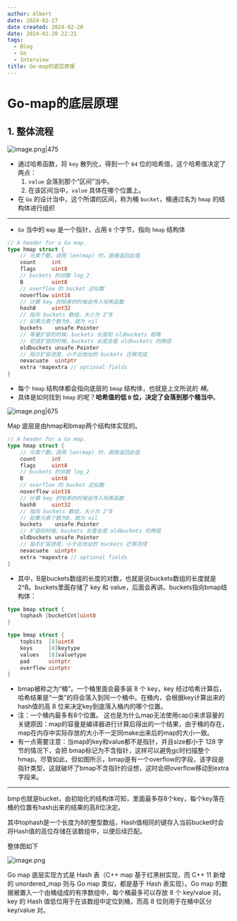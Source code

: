 ```yaml
---
author: Albert
date: 2024-02-27
date created: 2024-02-20
date: 2024-02-20 22:21
tags:
  - Blog
  - Go
  - Interview
title: Go-map的底层原理
---
```


# Go-map的底层原理

## 1. 整体流程

![image.png|475](https://img-20221128.oss-cn-shanghai.aliyuncs.com/img-2023-05/20240227170151.png)

- 通过哈希函数，将 `key` 散列化，得到一个 `64` 位的哈希值，这个哈希值决定了两点：
  1.  `value` 会落到那个“区间”当中。
  2.  在该区间当中，`value` 具体在哪个位置上。
- 在 `Go` 的设计当中，这个所谓的区间，称为桶 `bucket`，桶通过名为 `hmap` 的结构体进行组织

---

- `Go` 当中的 `map` 是一个指针，占用 `8` 个字节，指向 `hmap` 结构体

```go
// A header for a Go map.
type hmap struct {
    // 元素个数，调用 len(map) 时，直接返回此值
	count     int
	flags     uint8
	// buckets 的对数 log_2
	B         uint8
	// overflow 的 bucket 近似数
	noverflow uint16
	// 计算 key 的哈希的时候会传入哈希函数
	hash0     uint32
    // 指向 buckets 数组，大小为 2^B
    // 如果元素个数为0，就为 nil
	buckets    unsafe.Pointer
	// 等量扩容的时候，buckets 长度和 oldbuckets 相等
	// 双倍扩容的时候，buckets 长度会是 oldbuckets 的两倍
	oldbuckets unsafe.Pointer
	// 指示扩容进度，小于此地址的 buckets 迁移完成
	nevacuate  uintptr
	extra *mapextra // optional fields
}
```

- 每个 `hmap` 结构体都会指向底层的 `bmap` 结构体，也就是上文所说的 _桶_。
- 具体是如何找到 `hmap` 的呢？**哈希值的低 `B` 位，决定了会落到那个桶当中**。

![image.png|675](https://img-20221128.oss-cn-shanghai.aliyuncs.com/img-2023-05/20240220221735.png)

Map 底层是由hmap和bmap两个结构体实现的。

```go
// A header for a Go map.
type hmap struct {
    // 元素个数，调用 len(map) 时，直接返回此值
	count     int
	flags     uint8
	// buckets 的对数 log_2
	B         uint8
	// overflow 的 bucket 近似数
	noverflow uint16
	// 计算 key 的哈希的时候会传入哈希函数
	hash0     uint32
    // 指向 buckets 数组，大小为 2^B
    // 如果元素个数为0，就为 nil
	buckets    unsafe.Pointer
	// 扩容的时候，buckets 长度会是 oldbuckets 的两倍
	oldbuckets unsafe.Pointer
	// 指示扩容进度，小于此地址的 buckets 迁移完成
	nevacuate  uintptr
	extra *mapextra // optional fields
}
```

- 其中，B是buckets数组的长度的对数，也就是说buckets数组的长度就是2^B。buckets里面存储了 key 和 value，后面会再讲。buckets指向bmap结构体：

```go
type bmap struct {
	tophash [bucketCnt]uint8
}

type bmap struct {
    topbits  [8]uint8
    keys     [8]keytype
    values   [8]valuetype
    pad      uintptr
    overflow uintptr
}
```

- bmap被称之为“桶”。一个桶里面会最多装 8 个 key，key 经过哈希计算后，哈希结果是“一类”的将会落入到同一个桶中。在桶内，会根据key计算出来的hash值的高 8 位来决定key到底落入桶内的哪个位置。
- 注：一个桶内最多有8个位置。 这也是为什么map无法使用cap()来求容量的关键原因：map的容量是编译器进行计算后得出的一个结果，由于桶的存在，map在内存中实际存放的大小不一定同make出来后的map的大小一致。
- 有一点需要注意：当map的key和value都不是指针，并且size都小于 128 字节的情况下，会把 bmap标记为不含指针，这样可以避免gc时扫描整个hmap。尽管如此，但如图所示，bmap是有一个overflow的字段，该字段是指针类型，这就破坏了bmap不含指针的设想，这时会把overflow移动到extra字段来。

---

bmp也就是bucket，由初始化的结构体可知，里面最多存8个key，每个key落在桶的位置有hash出来的结果的高8位决定。

其中tophash是一个长度为8的整型数组，Hash值相同的键存入当前bucket时会将Hash值的高位存储在该数组中，以便后续匹配。

整体图如下

![image.png](https://img-20221128.oss-cn-shanghai.aliyuncs.com/img-2023-05/20240220222256.png)

Go map 底层实现方式是 Hash 表（C++ map 基于红黑树实现，而 C++ 11 新增的 unordered_map 则与 Go map 类似，都是基于 Hash 表实现）。Go map 的数据被置入一个由桶组成的有序数组中，每个桶最多可以存放 8 个 key/value 对。key 的 Hash 值低位用于在该数组中定位到桶，而高 8 位则用于在桶中区分 key/value 对。
